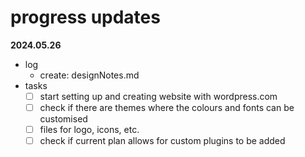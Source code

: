 # progress updates

**2024.05.26**
- log
  - create: designNotes.md
- tasks
  - [ ] start setting up and creating website with wordpress.com
  - [ ] check if there are themes where the colours and fonts can be customised
  - [ ] files for logo, icons, etc.
  - [ ] check if current plan allows for custom plugins to be added
